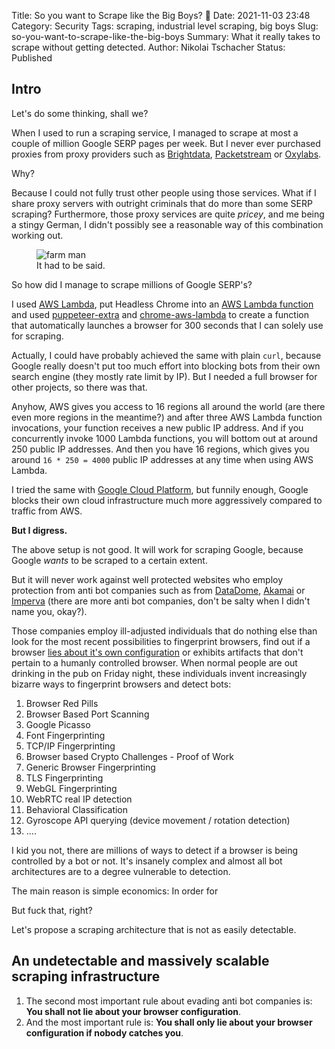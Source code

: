 Title: So you want to Scrape like the Big Boys? 🚀
Date: 2021-11-03 23:48
Category: Security
Tags: scraping, industrial level scraping, big boys
Slug: so-you-want-to-scrape-like-the-big-boys
Summary: What it really takes to scrape without getting detected.
Author: Nikolai Tschacher
Status: Published

## Intro

Let's do some thinking, shall we?

When I used to run a scraping service, I managed to scrape at most a couple of million Google SERP pages per week. But I never ever purchased proxies from proxy providers such as [Brightdata](https://brightdata.com/), [Packetstream](https://packetstream.io/) or [Oxylabs](https://oxylabs.io/).

Why? 

Because I could not fully trust other people using those services. What if I share proxy servers with outright criminals that do more than some SERP scraping? Furthermore, those proxy services are quite *pricey*, and me being a stingy German, I didn't possibly see a reasonable way of this combination working out.

<figure>
  <img src="{static}/images/work different.png" alt="farm man" />
  <figcaption>It had to be said.</figcaption>
</figure>

So how did I manage to scrape millions of Google SERP's?

I used [AWS Lambda](https://aws.amazon.com/lambda/), put Headless Chrome into an [AWS Lambda function](https://aws.amazon.com/getting-started/hands-on/run-serverless-code/) and used [puppeteer-extra](https://github.com/berstend/puppeteer-extra) and [chrome-aws-lambda](https://github.com/alixaxel/chrome-aws-lambda) to create a function that automatically launches a browser for 300 seconds that I can solely use for scraping.

Actually, I could have probably achieved the same with plain `curl`, because Google really doesn't put too much effort into blocking bots from their own search engine (they mostly rate limit by IP). But I needed a full browser for other projects, so there was that.

Anyhow, AWS gives you access to 16 regions all around the world (are there even more regions in the meantime?) and after three AWS Lambda function invocations, your function receives a new public IP address. And if you concurrently invoke 1000 Lambda functions, you will bottom out at around 250 public IP addresses. And then you have 16 regions, which gives you around `16 * 250 = 4000` public IP addresses at any time when using AWS Lambda.

I tried the same with [Google Cloud Platform](https://cloud.google.com/), but funnily enough, Google blocks their own cloud infrastructure much more aggressively compared to traffic from AWS.

**But I digress.**

The above setup is not good. It will work for scraping Google, because Google *wants* to be scraped to a certain extent.

But it will never work against well protected websites who employ protection from anti bot companies such as from [DataDome](https://datadome.co/), [Akamai](https://www.akamai.com/) or [Imperva](https://www.imperva.com/) (there are more anti bot companies, don't be salty when I didn't name you, okay?).

Those companies employ ill-adjusted individuals that do nothing else than look for the most recent possibilities to fingerprint browsers, find out if a browser [lies about it's own configuration](https://github.com/abrahamjuliot/creepjs) or exhibits artifacts that don't pertain to a humanly controlled browser. When normal people are out drinking in the pub on Friday night, these individuals invent increasingly bizarre ways to fingerprint browsers and detect bots:

1. Browser Red Pills 
2. Browser Based Port Scanning
3. Google Picasso
4. Font Fingerprinting
5. TCP/IP Fingerprinting
6. Browser based Crypto Challenges - Proof of Work
7. Generic Browser Fingerprinting
8. TLS Fingerprinting
9. WebGL Fingerprinting
10. WebRTC real IP detection
11. Behavioral Classification
12. Gyroscope API querying (device movement / rotation detection)
13. ....

I kid you not, there are millions of ways to detect if a browser is being controlled by a bot or not. It's insanely complex and almost all bot architectures are to a degree vulnerable to detection.

The main reason is simple economics: In order for 

But fuck that, right?

Let's propose a scraping architecture that is not as easily detectable.

## An undetectable and massively scalable scraping infrastructure

1. The second most important rule about evading anti bot companies is: **You shall not lie about your browser configuration**.
2. And the most important rule is: **You shall only lie about your browser configuration if nobody catches you**.